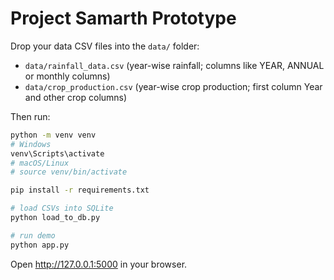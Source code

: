 # Project Samarth Prototype

Drop your data CSV files into the `data/` folder:
- `data/rainfall_data.csv` (year-wise rainfall; columns like YEAR, ANNUAL or monthly columns)
- `data/crop_production.csv` (year-wise crop production; first column Year and other crop columns)

Then run:

```bash
python -m venv venv
# Windows
venv\Scripts\activate
# macOS/Linux
# source venv/bin/activate

pip install -r requirements.txt

# load CSVs into SQLite
python load_to_db.py

# run demo
python app.py
```

Open http://127.0.0.1:5000 in your browser.
